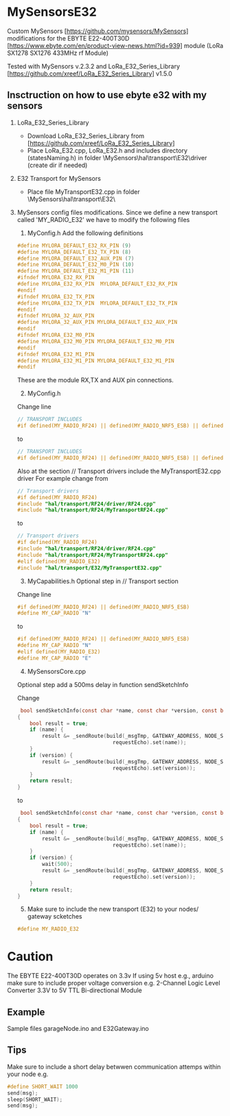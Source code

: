 # MySensorsE32
Custom MySensors [https://github.com/mysensors/MySensors] modifications for the ΕΒΥΤΕ E22-400T30D [https://www.ebyte.com/en/product-view-news.html?id=939] module (LoRa SX1278 SX1276 433MHz rf Module)

Tested with MySensors v.2.3.2 and LoRa_E32_Series_Library [https://github.com/xreef/LoRa_E32_Series_Library] v1.5.0

## Insctruction on how to use ebyte e32 with my sensors
1. LoRa_E32_Series_Library
    * Download  LoRa_E32_Series_Library from [https://github.com/xreef/LoRa_E32_Series_Library]
    * Place LoRa_E32.cpp, LoRa_E32.h and includes directory (statesNaming.h) in folder \MySensors\hal\transport\E32\driver
    (create dir if needed)
2. E32 Transport for MySensors
    * Place file MyTransportE32.cpp in folder \MySensors\hal\transport\E32\
3. MySensors config files modifications. 
Since we define a new transport called 'MY_RADIO_E32' we have to modify the following files
    1. MyConfig.h
    Add the following definitions
    ```c
    #define MYLORA_DEFAULT_E32_RX_PIN (9)
    #define MYLORA_DEFAULT_E32_TX_PIN (8)
    #define MYLORA_DEFAULT_E32_AUX_PIN (7)
    #define MYLORA_DEFAULT_E32_M0_PIN (10)
    #define MYLORA_DEFAULT_E32_M1_PIN (11)
    #ifndef MYLORA_E32_RX_PIN 
    #define MYLORA_E32_RX_PIN  MYLORA_DEFAULT_E32_RX_PIN
    #endif
    #ifndef MYLORA_E32_TX_PIN  
    #define MYLORA_E32_TX_PIN  MYLORA_DEFAULT_E32_TX_PIN
    #endif
    #ifndef MYLORA_32_AUX_PIN  
    #define MYLORA_32_AUX_PIN MYLORA_DEFAULT_E32_AUX_PIN
    #endif
    #ifndef MYLORA_E32_M0_PIN  
    #define MYLORA_E32_M0_PIN MYLORA_DEFAULT_E32_M0_PIN
    #endif
    #ifndef MYLORA_E32_M1_PIN  
    #define MYLORA_E32_M1_PIN MYLORA_DEFAULT_E32_M1_PIN
    #endif
    ```
    These are the module RX,TX and AUX pin connections.
    
    2. MyConfig.h
    
    Change line
    ```c
    // TRANSPORT INCLUDES
    #if defined(MY_RADIO_RF24) || defined(MY_RADIO_NRF5_ESB) || defined(MY_RADIO_RFM69) || defined(MY_RADIO_RFM95) || defined(MY_RS485)
    ```
    to 
     ```c
    // TRANSPORT INCLUDES
    #if defined(MY_RADIO_RF24) || defined(MY_RADIO_NRF5_ESB) || defined(MY_RADIO_RFM69) || defined(MY_RADIO_RFM95) || defined(MY_RS485) || defined(MY_RADIO_E32) 
    ```
    Also at the section // Transport drivers include the MyTransportE32.cpp driver
    For example change from
     ```c
   // Transport drivers
    #if defined(MY_RADIO_RF24)
    #include "hal/transport/RF24/driver/RF24.cpp"
    #include "hal/transport/RF24/MyTransportRF24.cpp"
    ```
    to 
     ```c
    // Transport drivers
    #if defined(MY_RADIO_RF24)
    #include "hal/transport/RF24/driver/RF24.cpp"
    #include "hal/transport/RF24/MyTransportRF24.cpp"
    #elif defined(MY_RADIO_E32)
    #include "hal/transport/E32/MyTransportE32.cpp"
    ```
    
    3. MyCapabilities.h
    Optional step in // Transport section
    
    Change line
    ```c
    #if defined(MY_RADIO_RF24) || defined(MY_RADIO_NRF5_ESB)
    #define MY_CAP_RADIO "N"
    ```
    to 
     ```c
    #if defined(MY_RADIO_RF24) || defined(MY_RADIO_NRF5_ESB)
    #define MY_CAP_RADIO "N"
    #elif defined(MY_RADIO_E32)
    #define MY_CAP_RADIO "E"
    ```
    4. MySensorsCore.cpp
    
    Optional step add a 500ms delay in function sendSketchInfo
    
    Change 
    ```c
     bool sendSketchInfo(const char *name, const char *version, const bool requestEcho)
    {
	    bool result = true;
    	if (name) {
		    result &= _sendRoute(build(_msgTmp, GATEWAY_ADDRESS, NODE_SENSOR_ID, C_INTERNAL, I_SKETCH_NAME,
		                           requestEcho).set(name));
	    }
	    if (version) {
		    result &= _sendRoute(build(_msgTmp, GATEWAY_ADDRESS, NODE_SENSOR_ID, C_INTERNAL, I_SKETCH_VERSION,
		                           requestEcho).set(version));
	    }
	    return result;
    }
    ```
    to
    ```c
     bool sendSketchInfo(const char *name, const char *version, const bool requestEcho)
    {
	    bool result = true;
    	if (name) {
		    result &= _sendRoute(build(_msgTmp, GATEWAY_ADDRESS, NODE_SENSOR_ID, C_INTERNAL, I_SKETCH_NAME,
		                           requestEcho).set(name));
	    }
	    if (version) {
		    wait(500);
		    result &= _sendRoute(build(_msgTmp, GATEWAY_ADDRESS, NODE_SENSOR_ID, C_INTERNAL, I_SKETCH_VERSION,
		                           requestEcho).set(version));
	    }
	    return result;
    }
    ```
    
    5. Make sure to include the new transport (E32) to your nodes/ gateway scketches
    
    ```c
    #define MY_RADIO_E32
    ```
    
# Caution #
The ΕΒΥΤΕ E22-400T30D operates on 3.3v
If using 5v host e.g., arduino make sure to include proper voltage conversion e.g. 2-Channel Logic Level Converter 3.3V to 5V TTL Bi-directional Module

## Example
Sample files garageNode.ino and E32Gateway.ino

## Tips ##
Make sure to include  a short delay betwwen communication attemps within your node
e.g.
```c
#define SHORT_WAIT 1000
send(msg);
sleep(SHORT_WAIT);
send(msg);
```
